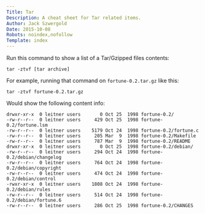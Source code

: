 ```yaml
---
Title: Tar
Description: A cheat sheet for Tar related items.
Author: Jack Szwergold
Date: 2015-10-08
Robots: noindex,nofollow
Template: index
---
```


Run this command to show a list of a Tar/Gzipped files contents:

    tar -ztvf [tar archive]

For example, running that command on `fortune-0.2.tar.gz` like this:

    tar -ztvf fortune-0.2.tar.gz

Would show the following content info:

    drwxr-xr-x  0 leitner users       0 Oct 25  1998 fortune-0.2/
    -rw-r--r--  0 leitner users     429 Oct 25  1998 fortune-0.2/fortune.lsm
    -rw-r--r--  0 leitner users    5179 Oct 24  1998 fortune-0.2/fortune.c
    -rw-r--r--  0 leitner users     205 Mar  9  1998 fortune-0.2/Makefile
    -rw-r--r--  0 leitner users     787 Mar  9  1998 fortune-0.2/README
    drwxr-xr-x  0 leitner users       0 Oct 25  1998 fortune-0.2/debian/
    -rw-r--r--  0 leitner users     294 Oct 24  1998 fortune-0.2/debian/changelog
    -rw-r--r--  0 leitner users     764 Oct 24  1998 fortune-0.2/debian/copyright
    -rw-r--r--  0 leitner users     474 Oct 24  1998 fortune-0.2/debian/control
    -rwxr-xr-x  0 leitner users    1808 Oct 24  1998 fortune-0.2/debian/rules
    -rw-r--r--  0 leitner users     514 Oct 24  1998 fortune-0.2/debian/fortune.6
    -rw-r--r--  0 leitner users     286 Oct 25  1998 fortune-0.2/CHANGES
